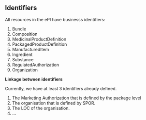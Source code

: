 ## Identifiers

All resources in the ePI have businesss identifiers:
1. Bundle
2. Composition
3. MedicinalProductDefinition
4. PackagedProductDefinition
5. ManufacturedItem
6. Ingredient
7. Substance
8. RegulatedAuthorization
9. Organization

**Linkage between identifiers**

Currently, we have at least 3 identifiers already defined.
1. The Marketing Authorization that is defined by the package level
2. The organisation that is defined by SPOR.
3. The LOC of the organisation.
4. ...